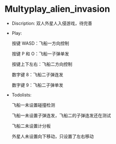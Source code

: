 # Multyplay_alien_invasion

* Discription: 双人外星人入侵游戏，待完善

* Play:

  按键 WASD：飞船一方向控制

  按键 P 和 O：飞船一子弹单发

  按键上下左右：飞船二方向控制

  数字键 8：飞船二子弹连发

  数字键 9：飞船二子弹单发

* Todolists:

  飞船一未设置碰撞检测

  飞船一未设置子弹连发，飞船二的子弹连发还在测试

  飞船二未设置计分板

  外星人未设置向下移动，只设置了左右移动
